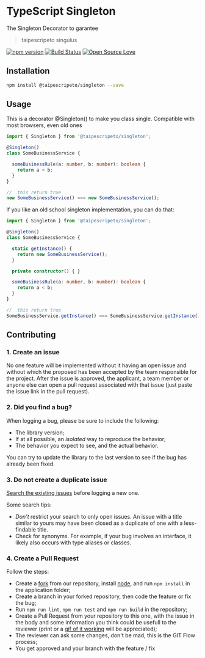 # TypeScript Singleton
The Singleton Decorator to garantee

> taipescripeto singulus

[![npm version](https://badge.fury.io/js/%40taipescripeto%2Fsingleton.svg)](https://badge.fury.io/js/%40taipescripeto%2Fsingleton)
[![Build Status](https://travis-ci.org/lordazzi/taipescripeto-singleton.svg?branch=master)](https://travis-ci.org/lordazzi/taipescripeto-singleton)
[![Open Source Love](https://badges.frapsoft.com/os/mit/mit.svg?v=102)](https://github.com/lordazzi/taipescripeto-singleton/blob/master/LICENSE)

## Installation
```bash
npm install @taipescripeto/singleton --save
```

## Usage
This is a decorator @Singleton() to make you class single.
Compatible with most browsers, even old ones

```typescript
import { Singleton } from '@taipescripeto/singleton';

@Singleton()
class SomeBusinessService {

  someBusinessRule(a: number, b: number): boolean {
    return a < b;
  }
}

//  this return true
new SomeBusinessService() === new SomeBusinessService();
```

If you like an old school singleton implementation, you can do that:
```typescript
import { Singleton } from '@taipescripeto/singleton';

@Singleton()
class SomeBusinessService {

  static getInstance() {
    return new SomeBusinessService();
  }

  private constructor() { }

  someBusinessRule(a: number, b: number): boolean {
    return a < b;
  }
}

//  this return true
SomeBusinessService.getInstance() === SomeBusinessService.getInstance();
```

## Contributing

### 1. Create an issue
No one feature will be implemented without it having an open issue and without which the proposed has been accepted by the team responsible for the project. After the issue is approved, the applicant, a team member or anyone else can open a pull request associated with that issue (just paste the issue link in the pull request).

### 2. Did you find a bug?
When logging a bug, please be sure to include the following:
 * The library version;
 * If at all possible, an *isolated* way to reproduce the behavior;
 * The behavior you expect to see, and the actual behavior.

You can try to update the library to the last version to see if the bug has already been fixed.

### 3. Do not create a duplicate issue
[Search the existing issues](https://github.com/lordazzi/taipescripeto-singleton/search?type=Issues) before logging a new one.

Some search tips:
 * *Don't* restrict your search to only open issues. An issue with a title similar to yours may have been closed as a duplicate of one with a less-findable title.
 * Check for synonyms. For example, if your bug involves an interface, it likely also occurs with type aliases or classes.

### 4. Create a Pull Request
Follow the steps:

 * Create a [fork](https://guides.github.com/activities/forking/) from our repository, install [node](https://nodejs.org/), and run `npm install` in the application folder;
 * Create a branch in your forked repository, then code the feature or fix the bug;
 * Run `npm run lint`, `npm run test` and `npm run build` in the repository;
 * Create a Pull Request from your repository to this one, with the issue in the body and some information you think could be usefull to the reviewer (print or a [gif of it working](https://www.screentogif.com/) will be appreciated);
 * The reviewer can ask some changes, don't be mad, this is the GIT Flow process;
 * You get approved and your branch with the feature / fix 
